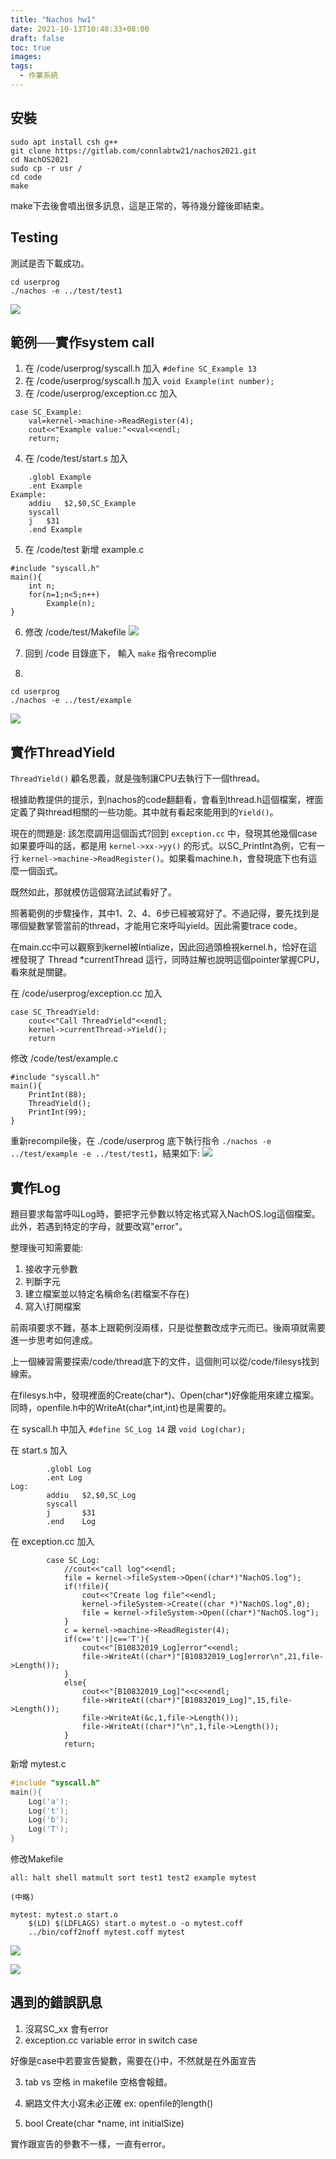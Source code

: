 ```yaml
---
title: "Nachos hw1"
date: 2021-10-13T10:48:33+08:00
draft: false
toc: true
images:
tags: 
  - 作業系統
---
```


## 安裝

```
sudo apt install csh g++
git clone https://gitlab.com/connlabtw21/nachos2021.git
cd NachOS2021
sudo cp -r usr /
cd code
make
```
make下去後會噴出很多訊息，這是正常的，等待幾分鐘後即結束。

## Testing

測試是否下載成功。

```
cd userprog
./nachos -e ../test/test1
```
![](https://i.imgur.com/sExYdU0.png)

## 範例──實作system call

1. 在 /code/userprog/syscall.h 加入 `#define SC_Example 13`
2. 在 /code/userprog/syscall.h 加入 `void Example(int number);`
3. 在 /code/userprog/exception.cc 加入
```
case SC_Example:
    val=kernel->machine->ReadRegister(4);
    cout<<"Example value:"<<val<<endl;
    return;
```
4. 在 /code/test/start.s 加入
```
    .globl Example
    .ent Example
Example:
    addiu   $2,$0,SC_Example
    syscall
    j   $31
    .end Example
```
5. 在 /code/test 新增 example.c
```
#include "syscall.h"
main(){
    int n;
    for(n=1;n<5;n++)
        Example(n);
}
```
6. 修改 /code/test/Makefile
![](https://i.imgur.com/2XcVrW8.png)

7. 回到 /code 目錄底下， 輸入 `make` 指令recomplie
8. 
```
cd userprog
./nachos -e ../test/example
```
![](https://i.imgur.com/AtrB6tr.png)

## 實作ThreadYield

`ThreadYield()` 顧名思義，就是強制讓CPU去執行下一個thread。

根據助教提供的提示，到nachos的code翻翻看，會看到thread.h這個檔案，裡面定義了與thread相關的一些功能。其中就有看起來能用到的`Yield()`。

現在的問題是: 該怎麼調用這個函式?回到 `exception.cc` 中，發現其他幾個case如果要呼叫的話，都是用 `kernel->xx->yy()` 的形式。以SC_PrintInt為例，它有一行 `kernel->machine->ReadRegister()`。如果看machine.h，會發現底下也有這麼一個函式。

既然如此，那就模仿這個寫法試試看好了。

照著範例的步驟操作，其中1、2、4、6步已經被寫好了。不過記得，要先找到是哪個變數掌管當前的thread，才能用它來呼叫yield。因此需要trace code。

在main.cc中可以觀察到kernel被Intialize，因此回過頭檢視kernel.h，恰好在這裡發現了 Thread *currentThread 這行，同時註解也說明這個pointer掌握CPU，看來就是關鍵。

在 /code/userprog/exception.cc 加入
```
case SC_ThreadYield:
    cout<<"Call ThreadYield"<<endl;
    kernel->currentThread->Yield();
    return
```

修改 /code/test/example.c
```
#include "syscall.h"
main(){
    PrintInt(88);
    ThreadYield();
    PrintInt(99);
}
```
重新recompile後，在 ./code/userprog 底下執行指令 `./nachos -e ../test/example -e ../test/test1`，結果如下:
![](https://i.imgur.com/Odz67TL.png)

## 實作Log

題目要求每當呼叫Log時，要把字元參數以特定格式寫入NachOS.log這個檔案。此外，若遇到特定的字母，就要改寫"error"。

整理後可知需要能:
1. 接收字元參數
2. 判斷字元
3. 建立檔案並以特定名稱命名(若檔案不存在)
4. 寫入\打開檔案

前兩項要求不難，基本上跟範例沒兩樣，只是從整數改成字元而已。後兩項就需要進一步思考如何達成。

上一個練習需要探索/code/thread底下的文件，這個則可以從/code/filesys找到線索。

在filesys.h中，發現裡面的Create(char*)、Open(char*)好像能用來建立檔案。同時，openfile.h中的WriteAt(char*,int,int)也是需要的。

在 syscall.h 中加入 `#define SC_Log 14` 跟 `void Log(char);`

在 start.s 加入
```
        .globl Log
        .ent Log
Log:
        addiu   $2,$0,SC_Log
        syscall
        j       $31
        .end    Log
```

在 exception.cc 加入
```
		case SC_Log:
			//cout<<"call log"<<endl;
			file = kernel->fileSystem->Open((char*)"NachOS.log");
			if(!file){
				cout<<"Create log file"<<endl;
				kernel->fileSystem->Create((char *)"NachOS.log",0);
				file = kernel->fileSystem->Open((char*)"NachOS.log");
			}
			c = kernel->machine->ReadRegister(4);
			if(c=='t'||c=='T'){
				cout<<"[B10832019_Log]error"<<endl;
				file->WriteAt((char*)"[B10832019_Log]error\n",21,file->Length());
			}
			else{
				cout<<"[B10832019_Log]"<<c<<endl;
				file->WriteAt((char*)"[B10832019_Log]",15,file->Length());
				file->WriteAt(&c,1,file->Length());
				file->WriteAt((char*)"\n",1,file->Length());
			}
			return;
```

新增 mytest.c
```c
#include "syscall.h"
main(){
	Log('a');
	Log('t');
	Log('b');
	Log('T');
}
```

修改Makefile
```
all: halt shell matmult sort test1 test2 example mytest 

(中略)

mytest: mytest.o start.o
	$(LD) $(LDFLAGS) start.o mytest.o -o mytest.coff
	../bin/coff2noff mytest.coff mytest
```
![](https://i.imgur.com/GsBRuBW.png)

![](https://i.imgur.com/9A1O42z.png)

## 遇到的錯誤訊息

1. 沒寫SC_xx 會有error
2. exception.cc  variable error in switch case

好像是case中若要宣告變數，需要在{}中，不然就是在外面宣告

3. tab vs 空格 in makefile
空格會報錯。

4. 網路文件大小寫未必正確 ex: openfile的length()

5. bool Create(char *name, int initialSize)

實作跟宣告的參數不一樣，一直有error。